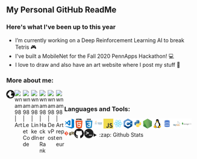 ## My Personal GitHub ReadMe

### Here's what I've been up to this year

- I’m currently working on a Deep Reinforcement Learning AI to break Tetris :video_game:
- I've built a MobileNet for the Fall 2020 PennApps Hackathon! :computer:
- I love to draw and also have an art website where I post my stuff :art: 

### More about me:

[<img align="left" alt="wnam98.com" width="22px" src="https://raw.githubusercontent.com/iconic/open-iconic/master/svg/globe.svg" />][website]
[<img align="left" alt="wnam98 | Art" width="22px" src="https://cdn.jsdelivr.net/npm/simple-icons@v3/icons/stylus.svg" />][art]
[<img align="left" alt="wnam98 | LeetCode" width="22px" src="https://cdn.jsdelivr.net/npm/simple-icons@v3/icons/leetcode.svg" />][leetcode]
[<img align="left" alt="wnam98 | LinkedIn" width="22px" src="https://cdn.jsdelivr.net/npm/simple-icons@v3/icons/linkedin.svg" />][linkedin]
[<img align="left" alt="wnam98 | HackerRank" width="22px" src="https://cdn.jsdelivr.net/npm/simple-icons@v3/icons/hackerrank.svg" />][hackerrank]
[<img align="left" alt="wnam98 | DevPost" width="22px" src="https://img.favpng.com/11/23/21/logo-computer-icons-font-png-favpng-vb1Rt9tabfa32j3PAZkpYEzqR.jpg" />][devpost]
[<img align="left" alt="wnam98 | Artrepeneur" width="22px" src="https://pbs.twimg.com/profile_images/1179083023188463616/-xZ-jw9C.jpg" />][artrepreneur]

<br />

### Languages and Tools:

[<img align="left" alt="Visual Studio Code" width="26px" src="https://raw.githubusercontent.com/github/explore/80688e429a7d4ef2fca1e82350fe8e3517d3494d/topics/visual-studio-code/visual-studio-code.png" />][website]
[<img align="left" alt="HTML5" width="26px" src="https://raw.githubusercontent.com/github/explore/80688e429a7d4ef2fca1e82350fe8e3517d3494d/topics/html/html.png" />][website]
[<img align="left" alt="CSS3" width="26px" src="https://raw.githubusercontent.com/github/explore/80688e429a7d4ef2fca1e82350fe8e3517d3494d/topics/css/css.png" />][website]
[<img align="left" alt="Java" width="26px" src="https://raw.githubusercontent.com/github/explore/80688e429a7d4ef2fca1e82350fe8e3517d3494d/topics/java/java.png" />][website]
[<img align="left" alt="JavaScript" width="26px" src="https://raw.githubusercontent.com/github/explore/80688e429a7d4ef2fca1e82350fe8e3517d3494d/topics/javascript/javascript.png" />][website]
[<img align="left" alt="React" width="26px" src="https://raw.githubusercontent.com/github/explore/80688e429a7d4ef2fca1e82350fe8e3517d3494d/topics/react/react.png" />][website]
[<img align="left" alt="C++" width="26px" src="https://raw.githubusercontent.com/github/explore/e94815998e4e0713912fed477a1f346ec04c3da2/topics/cpp/cpp.png" />][website]
[<img align="left" alt="Python" width="26px" src="https://raw.githubusercontent.com/github/explore/80688e429a7d4ef2fca1e82350fe8e3517d3494d/topics/python/python.png" />][website]
[<img align="left" alt="Node.js" width="26px" src="https://raw.githubusercontent.com/github/explore/80688e429a7d4ef2fca1e82350fe8e3517d3494d/topics/nodejs/nodejs.png" />][website]
[<img align="left" alt="Linux" width="26px" src="https://raw.githubusercontent.com/github/explore/361e2821e2dea67711cde99c9c40ed357061cf27/topics/linux/linux.png" />][website]
[<img align="left" alt="SQL" width="26px" src="https://raw.githubusercontent.com/github/explore/80688e429a7d4ef2fca1e82350fe8e3517d3494d/topics/sql/sql.png" />][website]
[<img align="left" alt="MySQL" width="26px" src="https://raw.githubusercontent.com/github/explore/80688e429a7d4ef2fca1e82350fe8e3517d3494d/topics/mysql/mysql.png" />][website]
[<img align="left" alt="MongoDB" width="26px" src="https://raw.githubusercontent.com/github/explore/80688e429a7d4ef2fca1e82350fe8e3517d3494d/topics/mongodb/mongodb.png" />][website]
[<img align="left" alt="Git" width="26px" src="https://raw.githubusercontent.com/github/explore/80688e429a7d4ef2fca1e82350fe8e3517d3494d/topics/git/git.png" />][website]
[<img align="left" alt="GitHub" width="26px" src="https://raw.githubusercontent.com/github/explore/78df643247d429f6cc873026c0622819ad797942/topics/github/github.png" />][website]
[<img align="left" alt="Terminal" width="26px" src="https://raw.githubusercontent.com/github/explore/80688e429a7d4ef2fca1e82350fe8e3517d3494d/topics/terminal/terminal.png" />][website]

<br />
<br />

<details>
  <summary>:zap: Github Stats</summary>
  <img align="left" alt="wnam98 Github Stats" src="https://github-readme-stats.vercel.app/api?username=wnam98&show_icons=true&hide_border=true" />

</details>

[website]: https://wnam98.github.io/personal-website/
[hackerrank]: https://hackerrank.com/wnam98/
[devpost]: https://devpost.com/wnam98?ref_content=user-portfolio&ref_feature=portfolio&ref_medium=global-nav
[leetcode]: https://leetcode.com/wnam/
[linkedin]: https://linkedin.com/in/wnam98/
[art]: https://walternamart.weebly.com/
[artrepreneur]: https://artrepreneur.com/p/wnam98
